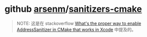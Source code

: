 # github [arsenm](https://github.com/arsenm)/**[sanitizers-cmake](https://github.com/arsenm/sanitizers-cmake)**

> NOTE: 这是在 stackoverflow [What's the proper way to enable AddressSanitizer in CMake that works in Xcode](https://stackoverflow.com/questions/44320465/whats-the-proper-way-to-enable-addresssanitizer-in-cmake-that-works-in-xcode) 中提及的。

